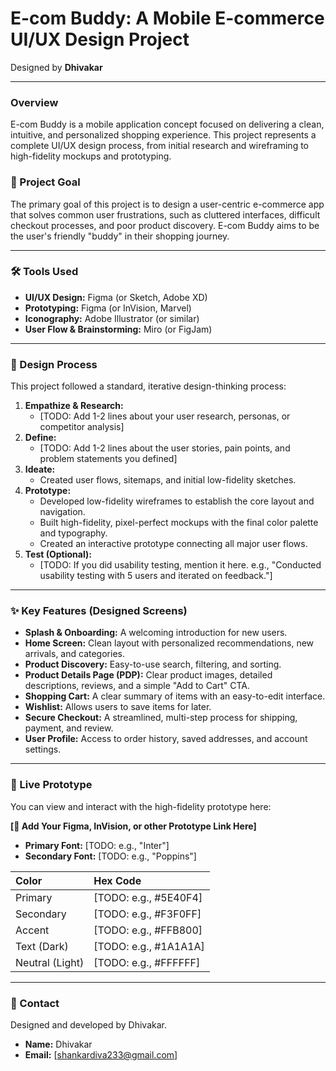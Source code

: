 # E-com Buddy: A Mobile E-commerce UI/UX Design Project

Designed by **Dhivakar**

---

### Overview

E-com Buddy is a mobile application concept focused on delivering a clean, intuitive, and personalized shopping experience. This project represents a complete UI/UX design process, from initial research and wireframing to high-fidelity mockups and prototyping.

### 🎯 Project Goal

The primary goal of this project is to design a user-centric e-commerce app that solves common user frustrations, such as cluttered interfaces, difficult checkout processes, and poor product discovery. E-com Buddy aims to be the user's friendly "buddy" in their shopping journey.

---

### 🛠️ Tools Used

* **UI/UX Design:** Figma (or Sketch, Adobe XD)
* **Prototyping:** Figma (or InVision, Marvel)
* **Iconography:** Adobe Illustrator (or similar)
* **User Flow & Brainstorming:** Miro (or FigJam)

---

### 🎨 Design Process

This project followed a standard, iterative design-thinking process:

1.  **Empathize & Research:**
    * [TODO: Add 1-2 lines about your user research, personas, or competitor analysis]
2.  **Define:**
    * [TODO: Add 1-2 lines about the user stories, pain points, and problem statements you defined]
3.  **Ideate:**
    * Created user flows, sitemaps, and initial low-fidelity sketches.
4.  **Prototype:**
    * Developed low-fidelity wireframes to establish the core layout and navigation.
    * Built high-fidelity, pixel-perfect mockups with the final color palette and typography.
    * Created an interactive prototype connecting all major user flows.
5.  **Test (Optional):**
    * [TODO: If you did usability testing, mention it here. e.g., "Conducted usability testing with 5 users and iterated on feedback."]

---

### ✨ Key Features (Designed Screens)

* **Splash & Onboarding:** A welcoming introduction for new users.
* **Home Screen:** Clean layout with personalized recommendations, new arrivals, and categories.
* **Product Discovery:** Easy-to-use search, filtering, and sorting.
* **Product Details Page (PDP):** Clear product images, detailed descriptions, reviews, and a simple "Add to Cart" CTA.
* **Shopping Cart:** A clear summary of items with an easy-to-edit interface.
* **Wishlist:** Allows users to save items for later.
* **Secure Checkout:** A streamlined, multi-step process for shipping, payment, and review.
* **User Profile:** Access to order history, saved addresses, and account settings.

---

### 🚀 Live Prototype

You can view and interact with the high-fidelity prototype here:

**[🔗 Add Your Figma, InVision, or other Prototype Link Here]**



* **Primary Font:** [TODO: e.g., "Inter"]
* **Secondary Font:** [TODO: e.g., "Poppins"]

| Color | Hex Code |
| :--- | :--- |
| Primary | [TODO: e.g., #5E40F4] |
| Secondary | [TODO: e.g., #F3F0FF] |
| Accent | [TODO: e.g., #FFB800] |
| Text (Dark) | [TODO: e.g., #1A1A1A] |
| Neutral (Light) | [TODO: e.g., #FFFFFF] |

---

### 👤 Contact

Designed and developed by Dhivakar.

* **Name:** Dhivakar
* **Email:** [shankardiva233@gmail.com]
